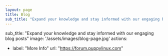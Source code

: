 ```yaml
---
layout: page
title: Blog
sub_title: "Expand your knowledge and stay informed with our engaging blog posts"  
---
```


sub_title: "Expand your knowledge and stay informed with our engaging blog posts"
image: '/assets/images/blog-page.jpg'
actions:
  - label: "More Info"
    url: "https://forum.puppylinux.com"  
